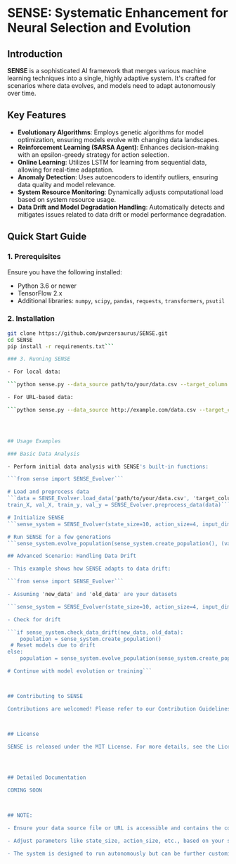 # SENSE: Systematic Enhancement for Neural Selection and Evolution

## Introduction
**SENSE** is a sophisticated AI framework that merges various machine learning techniques into a single, highly adaptive system. It's crafted for scenarios where data evolves, and models need to adapt autonomously over time.

## Key Features
- **Evolutionary Algorithms**: Employs genetic algorithms for model optimization, ensuring models evolve with changing data landscapes.
- **Reinforcement Learning (SARSA Agent)**: Enhances decision-making with an epsilon-greedy strategy for action selection.
- **Online Learning**: Utilizes LSTM for learning from sequential data, allowing for real-time adaptation.
- **Anomaly Detection**: Uses autoencoders to identify outliers, ensuring data quality and model relevance.
- **System Resource Monitoring**: Dynamically adjusts computational load based on system resource usage.
- **Data Drift and Model Degradation Handling**: Automatically detects and mitigates issues related to data drift or model performance degradation.



## Quick Start Guide

### 1. Prerequisites
Ensure you have the following installed:
- Python 3.6 or newer
- TensorFlow 2.x
- Additional libraries: `numpy`, `scipy`, `pandas`, `requests`, `transformers`, `psutil`

### 2. Installation
```bash
git clone https://github.com/pwnzersaurus/SENSE.git
cd SENSE
pip install -r requirements.txt```

### 3. Running SENSE

- For local data:

```python sense.py --data_source path/to/your/data.csv --target_column your_target_column```

- For URL-based data:

```python sense.py --data_source http://example.com/data.csv --target_column your_target_column```




## Usage Examples

### Basic Data Analysis

- Perform initial data analysis with SENSE's built-in functions:

```from sense import SENSE_Evolver```

# Load and preprocess data
```data = SENSE_Evolver.load_data('path/to/your/data.csv', 'target_column')
train_X, val_X, train_y, val_y = SENSE_Evolver.preprocess_data(data)```

# Initialize SENSE
```sense_system = SENSE_Evolver(state_size=10, action_size=4, input_dim=train_X.shape[1], output_dim=1)```

# Run SENSE for a few generations
```sense_system.evolve_population(sense_system.create_population(), (val_X, val_y), train_X)```

## Advanced Scenario: Handling Data Drift

- This example shows how SENSE adapts to data drift:

```from sense import SENSE_Evolver```

- Assuming 'new_data' and 'old_data' are your datasets

```sense_system = SENSE_Evolver(state_size=10, action_size=4, input_dim=new_data.shape[1], output_dim=1)```

- Check for drift

```if sense_system.check_data_drift(new_data, old_data):
    population = sense_system.create_population()
 # Reset models due to drift
else:
    population = sense_system.evolve_population(sense_system.create_population(), (val_X, val_y), new_data)

# Continue with model evolution or training```



## Contributing to SENSE

Contributions are welcomed! Please refer to our Contribution Guidelines for how to get involved.



## License

SENSE is released under the MIT License. For more details, see the License file.




## Detailed Documentation

COMING SOON



## NOTE:

- Ensure your data source file or URL is accessible and contains the correct format (CSV with headers).

- Adjust parameters like state_size, action_size, etc., based on your specific problem domain.

- The system is designed to run autonomously but can be further customized for specific use cases through the command-line arguments or programmatically.